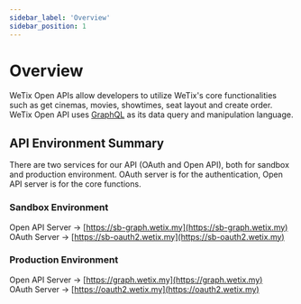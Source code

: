 ```yaml
---
sidebar_label: 'Overview'
sidebar_position: 1
---
```


# Overview

WeTix Open APIs allow developers to utilize WeTix's core functionalities such as get cinemas, movies, showtimes, seat layout and create order. WeTix Open API uses [GraphQL](https://graphql.org/) as its data query and manipulation language.

## API Environment Summary
There are two services for our API (OAuth and Open API), both for sandbox and production environment. OAuth server is for the authentication, Open API server is for the core functions.

### Sandbox Environment
Open API Server -> [https://sb-graph.wetix.my](https://sb-graph.wetix.my)  
OAuth Server -> [https://sb-oauth2.wetix.my](https://sb-oauth2.wetix.my)

### Production Environment
Open API Server -> [https://graph.wetix.my](https://graph.wetix.my)  
OAuth Server -> [https://oauth2.wetix.my](https://oauth2.wetix.my)
